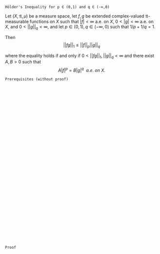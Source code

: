 ```
Hölder's Inequality for p ∈ (0,1) and q ∈ (-∞,0)
```

Let $(X, \mathfrak{A}, \mu)$ be a measure space, let $f,g$ be extended complex-valued $\mathfrak{A}$-measurable functions on $X$ such that $|f|<\infty$ a.e. on $X$, $0<|g|<\infty$ a.e. on $X$, and $0<||g||_q<\infty$, and let $p\in(0,1),q\in(-\infty, 0)$ such that $1/p + 1/q =1$.

Then
$$
||fg||_1\leq||f||_p ||g||_q
$$

where the equality holds if and only if $0<||fg||_1,||g||_q<\infty$ and there exist $A,B>0$ such that 
$$
A|f|^p=B|g|^q \ \ a.e.\ on \ X.
$$



```
Prerequisites (without proof)
```



<br>
<br>
<br>
<br>
<br>
<br>
<br>
<br>
<br>
<br>
<br>
<br>
<br>
<br>
<br>
<br>
<br>
<br>
<br>
<br>
<br>
<br>
<br>
<br>
<br>
<br>
<br>
<br>
<br>
<br>


```
Proof
```
